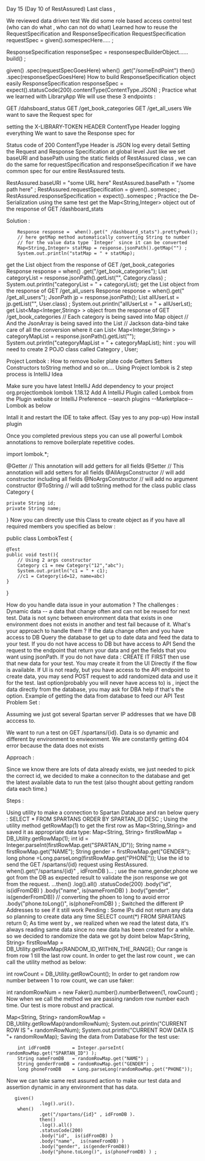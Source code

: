 Day 15 (Day 10 of RestAssured)
Last class ,

We reviewed data driven test
We did some role based access control test (who can do what , who can not do what)
Learned how to reuse the RequestSpecification and ResponseSpecification
RequestSpecification requestSpec = given().somespecHere..... ; 

ResponseSpecification responseSpec = responsespecBuilderObject...... build() ; 

given()
        .spec(requestSpecGoesHere)
when()
        .get("/someEndPoint")
then()
        .spec(responseSpecGoesHere)
How to build ResponseSpecification object easily
    ResponseSpecification responseSpec = expect().statusCode(200).contentType(ContentType.JSON) ; 
Practice what we learned with LibraryApp
We will use these 3 endpoints :

GET /dahsboard_status
GET /get_book_categories
GET /get_all_users
We want to save the Request spec for

setting the X-LIBRARY-TOKEN HEADER
ContentType Header
logging everything
We want to save the Response spec for

Status code of 200
ContentType Header is JSON
log every detail
Setting the Request and Response Specification at global level
Just like we set baseURI and basePath using the static fields of RestAssured class , we can do the same for requestSpecification and responseSpecification if we have common spec for our entire RestAssured tests.

RestAssured.baseURI = "some URL here"
RestAssured.basePath = "/some path here" ;
RestAssured.requestSpecification  = given()..somespec ;
RestAssured.responseSpecification = expect()..somespec ; 
Practice the De-Serialization using the same test
get the Map<String,Integer> object out of the response of GET /dashboard_stats

Solution :

        Response response =  when().get(" /dashboard_stats").prettyPeek();
        // here getMap method automatically converting String to number
        // for the value data type `Integer` since it can be converted
        Map<String,Integer> statMap = response.jsonPath().getMap("") ;
        System.out.println("statMap = " + statMap);
get the List<Category> object from the response of GET /get_book_categories
         Response response = when()
                 .get("/get_book_categories");
         List<Category> categoryList = response.jsonPath().getList("", Category.class) ;
        System.out.println("categoryList = " + categoryList);
get the List<User> object from the response of GET /get_all_users
        Response response =  when().get(" /get_all_users");
        JsonPath jp = response.jsonPath();
        List<User> allUserLst = jp.getList("", User.class) ;
        System.out.println("allUserLst = " + allUserLst);
get List<Map<Integer,String> > object from the response of GET /get_book_categories
       // Each category is being saved into Map object 
       // And the JsonArray is being saved into the List
       // Jackson data-bind take care of all the conversion where it can 
       List< Map<Integer,String> > categoryMapList = response.jsonPath().getList("");
        System.out.println("categoryMapList = " + categoryMapList);
hint : you will need to create 2 POJO class called Category , User;

Project Lombok : How to remove boiler plate code
Getters Setters
Constructors
toString method
and so on....
Using Project lombok is 2 step process is IntelliJ Idea

Make sure you have latest IntelliJ
Add dependency to your project
<dependency>
    <groupId>org.projectlombok</groupId>
    <artifactId>lombok</artifactId>
    <version>1.18.12</version>
</dependency>
Add A IntelliJ Plugin called Lombok from the Plugin website
or IntelliJ Preference --search plugins --Marketplace-- Lombok as below

Intall it and restart the IDE to take affect. (Say yes to any pop-up)
How install plugin

Once you completed previous steps you can use all powerful Lombok annotations to remove boilerplate repetitive codes.

import lombok.*;

@Getter // This annotation will add getters for all fields
@Setter // This annotation will add setters for all fields
@AllArgsConstructor // will add constructor including all fields
@NoArgsConstructor // will add no argument constructor
@ToString // will add toString method for the class
public class Category {

    private String id;
    private String name;

}
Now you can directly use this Class to create object as if you have all required members you specified as below :

public class LombokTest {

    @Test
    public void test(){
        // Using 2 args constructor
        Category c1 = new Category("12","abc");
        System.out.println("c1 = " + c1);
        //c1 = Category(id=12, name=abc)
    }

}

How do you handle data issue in your automation ?
The challenges :
Dynamic data -- a data that change often and can not be reused for next test.
Data is not sync between environment data that exists in one environment does not exists in another and test fail because of it.
What's your approach to handle them ?
If the data change often and you have access to DB
Query the database to get up to date data and feed the data to your test.
If you do not have access to DB but have access to API
Send the request to the endpoint that return your data and get the fields that you want using jsonPath.
If you do not have data : CREATE IT FIRST then use that new data for your test.
You may create it from the UI Directly if the flow is available.
If UI is not ready, but you have access to the API endpoint to create data, you may send POST request to add randomized data and use it for the test.
last option(probably you will never have access to) is , inject the data directly from the database, you may ask for DBA help if that's the option.
Example of getting the data from database to feed our API Test
Problem Set :

Assuming we just got several Spartan server IP addresses that we have DB acccess to.

We want to run a test on GET /spartans/{id}. Data is so dynamic and different by environment to envieonment. We are constantly getting 404 error because the data does not exists

Approach :

Since we know there are lots of data already exists, we just needed to pick the correct id, we decided to make a conneciton to the database and get the latest available data to run the test (also thought about getting random data each time.)

Steps :

Using utility to make a connection to Spartan Database and ran below query :
    SELECT * FROM SPARTANS ORDER BY SPARTAN_ID DESC ;
Using the utility method getRowMap(1) to get the first row as Map<String,String> and saved it as appropriate data type:
   Map<String, String> firstRowMap = DB_Utility.getRowMap(1);
   int id = Integer.parseInt(firstRowMap.get("SPARTAN_ID"));
   String name = firstRowMap.get("NAME");
   String gender = firstRowMap.get("GENDER");
   long phone =Long.parseLong(firstRowMap.get("PHONE"));
Use the id to send the GET /spartans/{id} request using RestAssured.
    when().get("/spartans/{id}" , idFromDB )... ; 
use the name,gender,phone we got from the DB as expected result to validate the json response we got from the request.
    ...then()
                .log().all()
                .statusCode(200)
                .body("id",  is(idFromDB) )
                .body("name",  is(nameFromDB) )
                .body("gender", is(genderFromDB))
                // converting the phoen to long to avoid error
                .body("phone.toLong()", is(phoneFromDB) ) ;
Switched the different IP Addresses to see if it still work
Pending : Some IPs did not return any data so planning to create data any time SELECT count(*) FROM SPARTANS return 0;
As time went by , we realized when we read the latest data, it's always reading same data since no new data has been created for a while. so we decided to randomize the data we got by doint below
  Map<String, String> firstRowMap = DB_Utility.getRowMap(RANDOM_ID_WITHIN_THE_RANGE);
Our range is from row 1 till the last row count. In order to get the last row count , we can call the utility method as below:

  int rowCount = DB_Utility.getRowCount();
In order to get random row number between 1 to row count, we can use faker:

  int randomRowNum = new Faker().number().numberBetween(1, rowCount) ;
Now when we call the method we are passing random row number each time. Our test is more robust and practical.

Map<String, String> randomRowMap = DB_Utility.getRowMap(randomRowNum);
        System.out.println("CURRENT ROW IS "+ randomRowNum);
        System.out.println("CURRENT ROW DATA IS "+ randomRowMap);
Saving the data from Database for the test use:

        int idFromDB        = Integer.parseInt( randomRowMap.get("SPARTAN_ID") );
        String nameFromDB   = randomRowMap.get("NAME") ;
        String genderFromDB = randomRowMap.get("GENDER") ;
        long phoneFromDB    = Long.parseLong(randomRowMap.get("PHONE"));
Now we can take same rest assured action to make our test data and assertion dynamic in any environment that has data.

       given()
                .log().uri().
        when()
                .get("/spartans/{id}" , idFromDB ).
                then()
                .log().all()
                .statusCode(200)
                .body("id",  is(idFromDB) )
                .body("name",  is(nameFromDB) )
                .body("gender", is(genderFromDB))
                .body("phone.toLong()", is(phoneFromDB) ) ;
